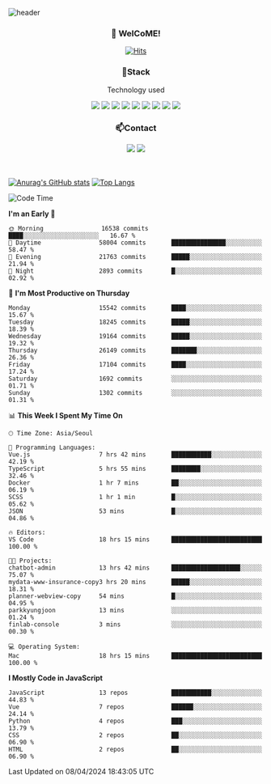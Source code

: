 ![header](https://capsule-render.vercel.app/api?type=waving&color=gradient&height=200&text=Kyungjoon&fontAlign=70&fontAlignY=40&animation=twinkling)

<h3 align="center">👋 WelCoME!</h3>

<div align=center>
  
[![Hits](https://hits.seeyoufarm.com/api/count/incr/badge.svg?url=https%3A%2F%2Fgithub.com%2Fuvula6921&count_bg=%2322BAC9&title_bg=%23827F7F&icon=iconify.svg&icon_color=%2325A27F&title=visits&edge_flat=false)](https://hits.seeyoufarm.com)
  
</div>
<h3 align="center">📌Stack</h3>
<p align="center">Technology used</p>
<div align="center"><img src="https://img.shields.io/badge/HTML5-E34F26?style=flat-square&logo=HTML5&logoColor=white"></img> <img src="https://img.shields.io/badge/CSS3-0A84FF?style=flat-square&logo=CSS3&logoColor=white"></img> <img src="https://img.shields.io/badge/JavaScript-FFCD11?style=flat-square&logo=JavaScript&logoColor=white"></img> <img src="https://img.shields.io/badge/React-00BCF6?style=flat-square&logo=React&logoColor=white"></img> <img src="https://img.shields.io/badge/jQuery-3655FF?style=flat-square&logo=jQuery&logoColor=white"></img> <img src="https://img.shields.io/badge/Ruby-E0115F?style=flat-square&logo=Ruby&logoColor=white"></img> <img src="https://img.shields.io/badge/Python-4B8BBE?style=flat-square&logo=Python&logoColor=white"></img> <img src="https://img.shields.io/badge/Vue-4FC08D?style=flat-square&logo=Vue.js&logoColor=white"></img> <img src="https://img.shields.io/badge/Nuxt-00DC82?style=flat-square&logo=Nuxt.js&logoColor=white"></img></div>

<h3 align="center">📫Contact</h3>
<div align="center"><a href="https://velog.io/@uvula6921/"><img src="https://img.shields.io/badge/Blog-20c997?style=flat-square&logo=V&logoColor=white"/></a> <a href="pkj6921@gmail.com"><img src="https://img.shields.io/badge/Gmail-EA4335?style=flat-square&logo=Gmail&logoColor=white"/></a></div>
<br>
<br>

[![Anurag's GitHub stats](https://github-readme-stats.vercel.app/api?username=uvula6921&hide=stars,issues&show_icons=true&count_private=true&theme=tokyonight)](https://github.com/anuraghazra/github-readme-stats)
[![Top Langs](https://github-readme-stats.vercel.app/api/top-langs/?username=uvula6921&hide=css,jupyter%20notebook,html&exclude_repo=uvula6921,uvula6921.github.io&layout=compact&langs_count=8)](https://github.com/anuraghazra/github-readme-stats)

<!--START_SECTION:waka-->
![Code Time](http://img.shields.io/badge/Code%20Time-2%2C201%20hrs%2037%20mins-blue)

**I'm an Early 🐤** 

```text
🌞 Morning                16538 commits       ████░░░░░░░░░░░░░░░░░░░░░   16.67 % 
🌆 Daytime                58004 commits       ███████████████░░░░░░░░░░   58.47 % 
🌃 Evening                21763 commits       █████░░░░░░░░░░░░░░░░░░░░   21.94 % 
🌙 Night                  2893 commits        █░░░░░░░░░░░░░░░░░░░░░░░░   02.92 % 
```
📅 **I'm Most Productive on Thursday** 

```text
Monday                   15542 commits       ████░░░░░░░░░░░░░░░░░░░░░   15.67 % 
Tuesday                  18245 commits       █████░░░░░░░░░░░░░░░░░░░░   18.39 % 
Wednesday                19164 commits       █████░░░░░░░░░░░░░░░░░░░░   19.32 % 
Thursday                 26149 commits       ███████░░░░░░░░░░░░░░░░░░   26.36 % 
Friday                   17104 commits       ████░░░░░░░░░░░░░░░░░░░░░   17.24 % 
Saturday                 1692 commits        ░░░░░░░░░░░░░░░░░░░░░░░░░   01.71 % 
Sunday                   1302 commits        ░░░░░░░░░░░░░░░░░░░░░░░░░   01.31 % 
```


📊 **This Week I Spent My Time On** 

```text
🕑︎ Time Zone: Asia/Seoul

💬 Programming Languages: 
Vue.js                   7 hrs 42 mins       ███████████░░░░░░░░░░░░░░   42.19 % 
TypeScript               5 hrs 55 mins       ████████░░░░░░░░░░░░░░░░░   32.46 % 
Docker                   1 hr 7 mins         ██░░░░░░░░░░░░░░░░░░░░░░░   06.19 % 
SCSS                     1 hr 1 min          █░░░░░░░░░░░░░░░░░░░░░░░░   05.62 % 
JSON                     53 mins             █░░░░░░░░░░░░░░░░░░░░░░░░   04.86 % 

🔥 Editors: 
VS Code                  18 hrs 15 mins      █████████████████████████   100.00 % 

🐱‍💻 Projects: 
chatbot-admin            13 hrs 42 mins      ███████████████████░░░░░░   75.07 % 
mydata-www-insurance-copy3 hrs 20 mins       █████░░░░░░░░░░░░░░░░░░░░   18.31 % 
planner-webview-copy     54 mins             █░░░░░░░░░░░░░░░░░░░░░░░░   04.95 % 
parkkyungjoon            13 mins             ░░░░░░░░░░░░░░░░░░░░░░░░░   01.24 % 
finlab-console           3 mins              ░░░░░░░░░░░░░░░░░░░░░░░░░   00.30 % 

💻 Operating System: 
Mac                      18 hrs 15 mins      █████████████████████████   100.00 % 
```

**I Mostly Code in JavaScript** 

```text
JavaScript               13 repos            ███████████░░░░░░░░░░░░░░   44.83 % 
Vue                      7 repos             ██████░░░░░░░░░░░░░░░░░░░   24.14 % 
Python                   4 repos             ███░░░░░░░░░░░░░░░░░░░░░░   13.79 % 
CSS                      2 repos             ██░░░░░░░░░░░░░░░░░░░░░░░   06.90 % 
HTML                     2 repos             ██░░░░░░░░░░░░░░░░░░░░░░░   06.90 % 
```




 Last Updated on 08/04/2024 18:43:05 UTC
<!--END_SECTION:waka-->
